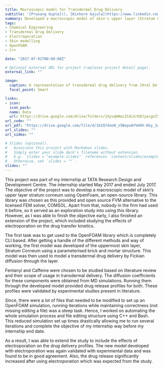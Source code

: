 ```yaml
---
title: Macroscopic model for Transdermal Drug Delivery
subtitle: '[Prasang Gupta](), [Kishore Gajula](https://www.linkedin.com/in/kishore-gajula-32746824/), [Rakesh Gupta](https://www.linkedin.com/in/rakesh-gupta-a49b4459/), [Beena Rai](https://www.linkedin.com/in/beena-rai-7a6a3713/)'
summary: Developed a macroscopic model of skin's upper layer (Stratum Corneum) to study transdermal drug delivery and effectiveness of electroporation on drug transfer.
tags:
- Chemical Engineering
- Transdermal Drug Delivery
- Electroporation
- Skin modelling
- OpenFOAM
- C++

date: "2017-07-01T00:00:00Z"

# Optional external URL for project (replaces project detail page).
external_link: ""

image:
  caption: A representation of transdermal drug delivery from [Oral Delivery of Insulin](https://www.sciencedirect.com/book/9781907568473/oral-delivery-of-insulin)
  focal_point: Smart

links:
- icon: 
  icon_pack: 
  name: Data
  url: https://drive.google.com/drive/folders/1XyvqHHwcZCAiGrD8JyacgnI5M_9dDGha?usp=sharing
url_code: ""
url_pdf: "https://drive.google.com/file/d/1kIQ7dooN_z5BepuAYVm9V-Kby_1gBYZv/view?usp=sharing"
url_slides: ""
url_video: ""

# Slides (optional).
#   Associate this project with Markdown slides.
#   Simply enter your slide deck's filename without extension.
#   E.g. `slides = "example-slides"` references `content/slides/example-slides.md`.
#   Otherwise, set `slides = ""`.
slides: ""
---
```

This project was part of my internship at TATA Research Design and Development Centre. The internship started May 2017 and ended July 2017. The objective of the project was to develop a macroscopic model of skin’s upper layer stratum corneum using OpenFoam, an open-source library. This library was chosen as this provided and open source FVM alternative to the licensed FEM solver, COMSOL. Apart from that, nobody in the firm had used it before, so it served as an exploration study into using this library. However, as I was able to finish the objective early, I also finished an extension of the project, which included studying the effects of electroporation on the drug transfer kinetics.

The first task was to get used to the OpenFOAM library which is completely CLI based. After getting a handle of the different methods and way of working, the first model was developed of the uppermost skin layer, Stratum Corneum using a parameterised brick and mortar structure. This model was then used to model a transdermal drug delivery by Fickian diffusion through the layer.

Fentanyl and Caffeine were chosen to be studied based on literature review and their scope of usage in transdermal delivery. The diffusion coefficients for these components were obtained from MD simulations. Running them through the developed model provided drug release profiles for both. These profiles were validated by experimental studies present in literature.

Since, there were a lot of files that needed to be modified to set up an OpenFOAM simulation, running iterations while maintaining correctness (not missing editing a file) was a steep task. Hence, I worked on automating the whole simulation process and file editing structure using C++ and Bash. This reduced simulation set up times drastically allowing me to run several iterations and complete the objective of my internship way before my internship end date.

As a result, I was able to extend the study to include the effects of electroporation on the drug delivery profiles. The new model developed with electroporation was again validated with experimental data and was found to be in good agreement. Also, the drug release significantly increased after using electroporation which was expected from the study.